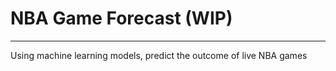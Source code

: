 # NBA Game Forecast (WIP)
-------------------------------------
Using machine learning models, predict the outcome of live NBA games
